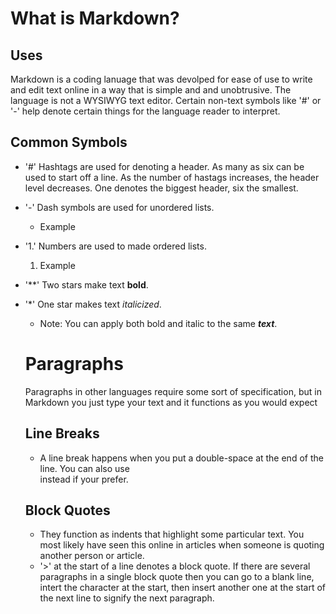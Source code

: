 # What is Markdown?

## Uses

Markdown is a coding lanuage that was devolped for ease of use to write and edit text online in a way that is simple and 
and unobtrusive. The language is not a WYSIWYG text editor. Certain non-text symbols like '#' or '-' help denote certain things 
for the language reader to interpret.

## Common Symbols

- '#' Hashtags are used for denoting a header. As many as six can be used to start off a line. As the number of hastags increases, the header level decreases. One denotes the biggest header, six the smallest.

- '-' Dash symbols are used for unordered lists.
  - Example

- '1.' Numbers are used to made ordered lists.
  1. Example

- '**' Two stars make text **bold**.

- '*' One star makes text *italicized*.
  - Note: You can apply both bold and italic to the same ***text***.
  
  # Paragraphs
  
  Paragraphs in other languages require some sort of specification, but in Markdown you just type your text and it functions as you would expect
  
  ## Line Breaks
  - A line break happens when you put a double-space at the end of the line. You can also use <br/> instead if your prefer.
  
  ## Block Quotes
  - They function as indents that highlight some particular text. You most likely have seen this online in articles when someone is quoting another person or article.
  - '>' at the start of a line denotes a block quote. If there are several paragraphs in a single block quote then you can go to a blank line, intert the character at the start, then insert another one at the start of the next line to signify the next paragraph.
